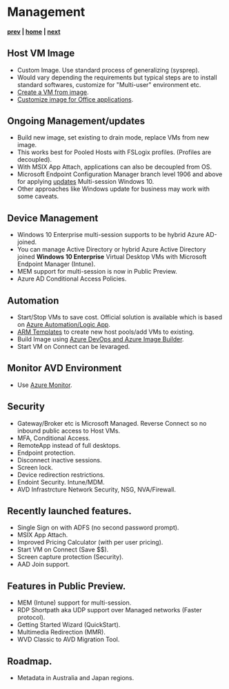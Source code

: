# Management

#### [prev](./deployment-s20.md) | [home](./welcome.md)  | [next](./resources.md)

## Host VM Image
- Custom Image. Use standard process of generalizing (sysprep).
- Would vary depending the requirements but typical steps are to install standard softwares, customize for "Multi-user" environment etc.
- [Create a VM from image](https://docs.microsoft.com/en-us/azure/virtual-machines/windows/capture-image-resource).
- [Customize image for Office applications](https://docs.microsoft.com/en-us/azure/virtual-desktop/install-office-on-wvd-master-image).

## Ongoing Management/updates
-  Build new image, set existing to drain mode, replace VMs from new image.
-  This works best for Pooled Hosts with FSLogix profiles. (Profiles are decoupled).
-  With MSIX App Attach, applications can also be decoupled from OS. 
-  Microsoft Endpoint Configuration Manager branch level 1906 and above for applying [updates](https://docs.microsoft.com/en-us/azure/virtual-desktop/configure-automatic-updates) Multi-session Windows 10.
-  Other approaches like Windows update for business may work with some caveats. 

## Device Management
-  Windows 10 Enterprise multi-session supports to be hybrid Azure AD-joined.
-  You can manage Active Directory or hybrid Azure Active Directory joined **Windows 10 Enterprise** Virtual Desktop VMs with Microsoft Endpoint Manager (Intune).
-  MEM support for multi-session is now in Public Preview. 
-  Azure AD Conditional Access Policies.

## Automation 
-  Start/Stop VMs to save cost. Official solution is available which is based on [Azure Automation/Logic App](https://docs.microsoft.com/en-us/azure/virtual-desktop/set-up-scaling-script).
-  [ARM Templates](https://github.com/Azure/RDS-Templates/tree/master/ARM-wvd-templates) to create new host pools/add VMs to existing.
-  Build Image using [Azure DevOps and Azure Image Builder](https://techcommunity.microsoft.com/t5/windows-virtual-desktop/building-a-windows-10-enterprise-multi-session-master-image-with/m-p/1503913).
-  Start VM on Connect can be levaraged.

## Monitor AVD Environment
-  Use [Azure Monitor](https://docs.microsoft.com/en-us/azure/virtual-desktop/azure-monitor).

## Security
-  Gateway/Broker etc is Microsoft Managed. Reverse Connect so no inbound public access to Host VMs.
-  MFA, Conditional Access.
-  RemoteApp instead of full desktops.
-  Endpoint protection. 
-  Disconnect inactive sessions.
-  Screen lock.
-  Device redirection restrictions.
-  Endoint Security. Intune/MDM.
-  AVD Infrastrcture Network Security, NSG, NVA/Firewall.

## Recently launched features. 
-  Single Sign on with ADFS (no second password prompt).
-  MSIX App Attach.
-  Improved Pricing Calculator (with per user pricing).
-  Start VM on Connect (Save $$).
-  Screen capture protection (Security).
-  AAD Join support.

## Features in Public Preview.
-  MEM (Intune) support for multi-session. 
-  RDP Shortpath aka UDP support over Managed networks (Faster protocol).
-  Getting Started Wizard (QuickStart).
-  Multimedia Redirection (MMR).
-  WVD Classic to AVD Migration Tool.

## Roadmap.
-  Metadata in Australia and Japan regions.




